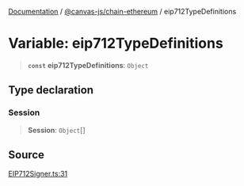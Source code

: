 [Documentation](../../../index.md) / [@canvas-js/chain-ethereum](../index.md) / eip712TypeDefinitions

# Variable: eip712TypeDefinitions

> **`const`** **eip712TypeDefinitions**: `Object`

## Type declaration

### Session

> **Session**: `Object`[]

## Source

[EIP712Signer.ts:31](https://github.com/canvasxyz/canvas/blob/4c6b729f/packages/chain-ethereum/src/EIP712Signer.ts#L31)
